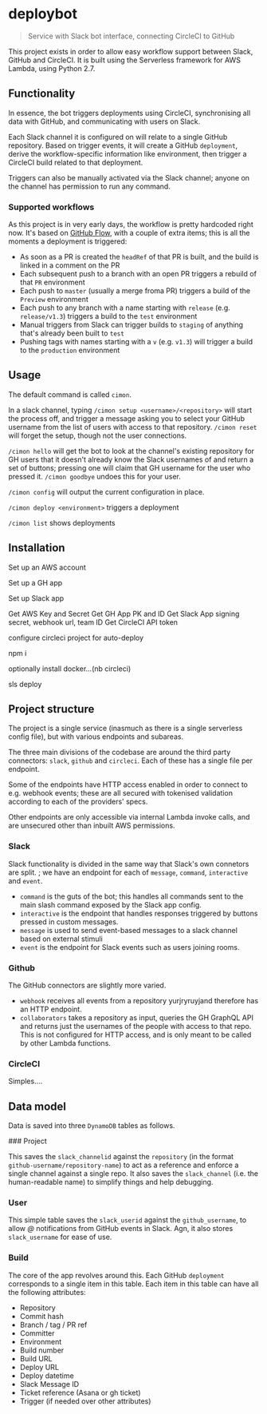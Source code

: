 # deploybot

> Service with Slack bot interface, connecting CircleCI to GitHub

This project exists in order to allow easy workflow support between Slack, GitHub and CircleCI. It is built using the Serverless framework for AWS Lambda, using Python 2.7.

## Functionality

In essence, the bot triggers deployments using CircleCI, synchronising all data with GitHub, and communicating with users on Slack.

Each Slack channel it is configured on will relate to a single GitHub repository. Based on trigger events, it will create a GitHub `deployment`, derive the workflow-specific information like environment, then trigger a CircleCI build related to that deployment.

Triggers can also be manually activated via the Slack channel; anyone on the channel has permission to run any command.

### Supported workflows

As this project is in very early days, the workflow is pretty hardcoded right now. It's based on [GitHub Flow](https://guides.github.com/introduction/flow/), with a couple of extra items; this is all the moments a deployment is triggered:
* As soon as a PR is created the `headRef` of that PR is built, and the build is linked in a comment on the PR
* Each subsequent push to a branch with an open PR triggers a rebuild of that `PR` environment
* Each push to `master` (usually a merge froma PR) triggers a build of the `Preview` environment
* Each push to any branch with a name starting with `release` (e.g. `release/v1.3`) triggers a build to the `test` environment
* Manual triggers from Slack can trigger builds to `staging` of anything that's already been built to `test`
* Pushing tags with names starting with a `v` (e.g. `v1.3`) will trigger a build to the `production` environment

## Usage

The default command is called `cimon`.

In a slack channel, typing `/cimon setup <username>/<repository>` will start the process off, and trigger a message asking you to select your GitHub username from the list of users with access to that repository. `/cimon reset` will forget the setup, though not the user connections.

`/cimon hello` will get the bot to look at the channel's existing repository for GH users that it doesn't already know the Slack usernames of and return a set of buttons; pressing one will claim that GH username for the user who pressed it. `/cimon goodbye` undoes this for your user.

`/cimon config` will output the current configuration in place.

`/cimon deploy <environment>` triggers a deployment

`/cimon list` shows deployments

## Installation

Set up an AWS account

Set up a GH app

Set up Slack app

Get AWS Key and Secret
Get GH App PK and ID
Get Slack App signing secret, webhook url, team ID
Get CircleCI API token

configure circleci project for auto-deploy

npm i

optionally install docker...(nb circleci)

sls deploy

## Project structure

The project is a single service (inasmuch as there is a single serverless config file), but with various endpoints and subareas.

The three main divisions of the codebase are around the third party connectors: `slack`, `github` and `circleci`. Each of these has a single file per endpoint.

Some of the endpoints have HTTP access enabled in order to connect to e.g. webhook events; these are all secured with tokenised validation according to each of the providers' specs.

Other endpoints are only accessible via internal Lambda invoke calls, and are unsecured other than inbuilt AWS permissions.

### Slack

Slack functionality is divided in the same way that Slack's own connetors are split. ; we have an endpoint for each of `message`, `command`, `interactive` and `event`.

- `command` is the guts of the bot; this handles all commands sent to the main slash command exposed by the Slack app config.
- `interactive` is the endpoint that handles responses triggered by buttons pressed in custom messages.
- `message` is used to send event-based messages to a slack channel based on external stimuli
- `event` is the endpoint for Slack events such as users joining rooms.

### Github

The GitHub connectors are slightly more varied.

- `webhook` receives all events from a repository yurjryruyjand therefore has an HTTP endpoint.
- `collaborators` takes a repository as input, queries the GH GraphQL API and returns just the usernames of the people with access to that repo. This is not configured for HTTP access, and is only meant to be called by other Lambda functions.

### CircleCI

Simples....

## Data model

Data is saved into three `DynamoDB` tables as follows.

### Project

This saves the `slack_channelid` against the `repository` (in the format `github-username/repository-name`) to act as a reference and enforce a single channel against a single repo. It also saves the `slack_channel` (i.e. the human-readable name) to simplify things and help debugging.

### User

This simple table saves the `slack_userid` against the `github_username`, to allow _@_ notifications from GitHub events in Slack. Agn, it also stores `slack_username` for ease of use.

### Build

The core of the app revolves around this. Each GitHub `deployment` corresponds to a single item in this table. Each item in this table can have all the following attributes:

- Repository
- Commit hash
- Branch / tag / PR ref
- Committer
- Environment
- Build number
- Build URL
- Deploy URL
- Deploy datetime
- Slack Message ID
- Ticket reference (Asana or gh ticket)
- Trigger (if needed over other attributes)
